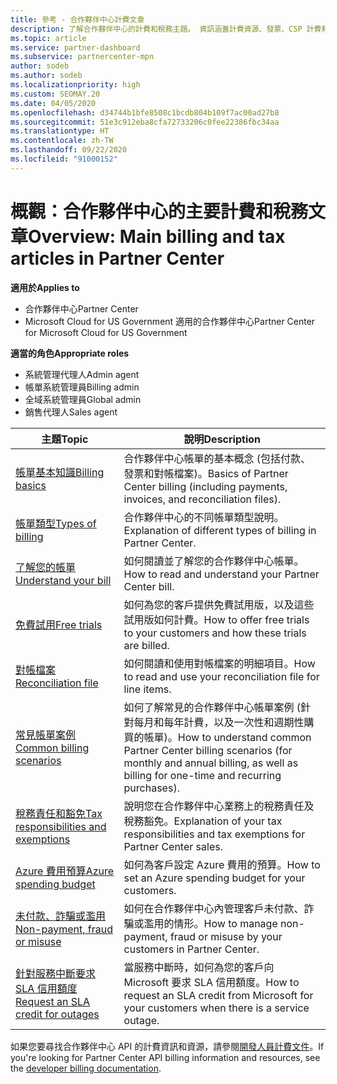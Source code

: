```yaml
---
title: 參考 - 合作夥伴中心計費文章
description: 了解合作夥伴中心的計費和稅務主題。 資訊涵蓋計費資源、發票、CSP 計費和稅務。
ms.topic: article
ms.service: partner-dashboard
ms.subservice: partnercenter-mpn
author: sodeb
ms.author: sodeb
ms.localizationpriority: high
ms.custom: SEOMAY.20
ms.date: 04/05/2020
ms.openlocfilehash: d34744b1bfe8508c1bcdb804b109f7ac00ad27b8
ms.sourcegitcommit: 51e3c912eba8cfa72733206c0fee22386fbc34aa
ms.translationtype: HT
ms.contentlocale: zh-TW
ms.lasthandoff: 09/22/2020
ms.locfileid: "91000152"
---
```

# <a name="overview-main-billing-and-tax-articles-in-partner-center"></a><span data-ttu-id="7b622-104">概觀：合作夥伴中心的主要計費和稅務文章</span><span class="sxs-lookup"><span data-stu-id="7b622-104">Overview: Main billing and tax articles in Partner Center</span></span>

<span data-ttu-id="7b622-105">**適用於**</span><span class="sxs-lookup"><span data-stu-id="7b622-105">**Applies to**</span></span>

- <span data-ttu-id="7b622-106">合作夥伴中心</span><span class="sxs-lookup"><span data-stu-id="7b622-106">Partner Center</span></span>
- <span data-ttu-id="7b622-107">Microsoft Cloud for US Government 適用的合作夥伴中心</span><span class="sxs-lookup"><span data-stu-id="7b622-107">Partner Center for Microsoft Cloud for US Government</span></span>

<span data-ttu-id="7b622-108">**適當的角色**</span><span class="sxs-lookup"><span data-stu-id="7b622-108">**Appropriate roles**</span></span>

- <span data-ttu-id="7b622-109">系統管理代理人</span><span class="sxs-lookup"><span data-stu-id="7b622-109">Admin agent</span></span>
- <span data-ttu-id="7b622-110">帳單系統管理員</span><span class="sxs-lookup"><span data-stu-id="7b622-110">Billing admin</span></span>
- <span data-ttu-id="7b622-111">全域系統管理員</span><span class="sxs-lookup"><span data-stu-id="7b622-111">Global admin</span></span>
- <span data-ttu-id="7b622-112">銷售代理人</span><span class="sxs-lookup"><span data-stu-id="7b622-112">Sales agent</span></span>

| <span data-ttu-id="7b622-113">主題</span><span class="sxs-lookup"><span data-stu-id="7b622-113">Topic</span></span> | <span data-ttu-id="7b622-114">說明</span><span class="sxs-lookup"><span data-stu-id="7b622-114">Description</span></span> |
| ----- | ----------- |
| [<span data-ttu-id="7b622-115">帳單基本知識</span><span class="sxs-lookup"><span data-stu-id="7b622-115">Billing basics</span></span>](billing-basics.md) | <span data-ttu-id="7b622-116">合作夥伴中心帳單的基本概念 (包括付款、發票和對帳檔案)。</span><span class="sxs-lookup"><span data-stu-id="7b622-116">Basics of Partner Center billing (including payments, invoices, and reconciliation files).</span></span> |
| [<span data-ttu-id="7b622-117">帳單類型</span><span class="sxs-lookup"><span data-stu-id="7b622-117">Types of billing</span></span>](billing-different-types.md) | <span data-ttu-id="7b622-118">合作夥伴中心的不同帳單類型說明。</span><span class="sxs-lookup"><span data-stu-id="7b622-118">Explanation of different types of billing in Partner Center.</span></span> |
| [<span data-ttu-id="7b622-119">了解您的帳單</span><span class="sxs-lookup"><span data-stu-id="7b622-119">Understand your bill</span></span>](read-your-bill.md) | <span data-ttu-id="7b622-120">如何閱讀並了解您的合作夥伴中心帳單。</span><span class="sxs-lookup"><span data-stu-id="7b622-120">How to read and understand your Partner Center bill.</span></span> |
| [<span data-ttu-id="7b622-121">免費試用</span><span class="sxs-lookup"><span data-stu-id="7b622-121">Free trials</span></span>](offer-your-customers-trials-of-microsoft-products.md) | <span data-ttu-id="7b622-122">如何為您的客戶提供免費試用版，以及這些試用版如何計費。</span><span class="sxs-lookup"><span data-stu-id="7b622-122">How to offer free trials to your customers and how these trials are billed.</span></span> |
| [<span data-ttu-id="7b622-123">對帳檔案</span><span class="sxs-lookup"><span data-stu-id="7b622-123">Reconciliation file</span></span>](use-the-reconciliation-files.md) | <span data-ttu-id="7b622-124">如何閱讀和使用對帳檔案的明細項目。</span><span class="sxs-lookup"><span data-stu-id="7b622-124">How to read and use your reconciliation file for line items.</span></span> |
| [<span data-ttu-id="7b622-125">常見帳單案例</span><span class="sxs-lookup"><span data-stu-id="7b622-125">Common billing scenarios</span></span>](common-billing-scenarios.md) | <span data-ttu-id="7b622-126">如何了解常見的合作夥伴中心帳單案例 (針對每月和每年計費，以及一次性和週期性購買的帳單)。</span><span class="sxs-lookup"><span data-stu-id="7b622-126">How to understand common Partner Center billing scenarios (for monthly and annual billing, as well as billing for one-time and recurring purchases).</span></span> |
| [<span data-ttu-id="7b622-127">稅務責任和豁免</span><span class="sxs-lookup"><span data-stu-id="7b622-127">Tax responsibilities and exemptions</span></span>](tax-and-tax-exemptions.md) | <span data-ttu-id="7b622-128">說明您在合作夥伴中心業務上的稅務責任及稅務豁免。</span><span class="sxs-lookup"><span data-stu-id="7b622-128">Explanation of your tax responsibilities and tax exemptions for Partner Center sales.</span></span> |
| [<span data-ttu-id="7b622-129">Azure 費用預算</span><span class="sxs-lookup"><span data-stu-id="7b622-129">Azure spending budget</span></span>](set-an-azure-spending-budget-for-your-customers.md) | <span data-ttu-id="7b622-130">如何為客戶設定 Azure 費用的預算。</span><span class="sxs-lookup"><span data-stu-id="7b622-130">How to set an Azure spending budget for your customers.</span></span> |
| [<span data-ttu-id="7b622-131">未付款、詐騙或濫用</span><span class="sxs-lookup"><span data-stu-id="7b622-131">Non-payment, fraud or misuse</span></span>](non-payment-fraud-misuse.md) | <span data-ttu-id="7b622-132">如何在合作夥伴中心內管理客戶未付款、詐騙或濫用的情形。</span><span class="sxs-lookup"><span data-stu-id="7b622-132">How to manage non-payment, fraud or misuse by your customers in Partner Center.</span></span> |
| [<span data-ttu-id="7b622-133">針對服務中斷要求 SLA 信用額度</span><span class="sxs-lookup"><span data-stu-id="7b622-133">Request an SLA credit for outages</span></span>](request-credit.md) | <span data-ttu-id="7b622-134">當服務中斷時，如何為您的客戶向 Microsoft 要求 SLA 信用額度。</span><span class="sxs-lookup"><span data-stu-id="7b622-134">How to request an SLA credit from Microsoft for your customers when there is a service outage.</span></span> |

<span data-ttu-id="7b622-135">如果您要尋找合作夥伴中心 API 的計費資訊和資源，請參閱[開發人員計費文件](/partner-center/develop/manage-billing)。</span><span class="sxs-lookup"><span data-stu-id="7b622-135">If you're looking for Partner Center API billing information and resources, see the [developer billing documentation](/partner-center/develop/manage-billing).</span></span>